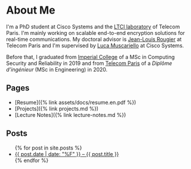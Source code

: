 ---
---

# About Me

I'm a PhD student at Cisco Systems and the [LTCI
laboratory](https://www.telecom-paris.fr/en/research/laboratories/information-processing-and-communication-laboratory-ltci)
of Telecom Paris. I'm mainly working on scalable end-to-end encryption solutions
for real-time communications. My doctoral advisor is [Jean-Louis
  Rougier](https://perso.telecom-paristech.fr/rougierj/) at Telecom Paris and
  I'm supervised by [Luca
  Muscariello](https://sites.google.com/view/lucamuscariello/) at Cisco Systems.

Before that, I graduated from [Imperial
College](https://www.imperial.ac.uk/study/pg/computing/secure-software-systems/)
of a MSc in Computing Security and Reliability in 2019 and from [Telecom
Paris](https://www.telecom-paris.fr/en/home) of a *Diplôme d’ingénieur* (MSc in
Engineering) in 2020.

## Pages
* [Resume]({% link assets/docs/resume.en.pdf %})
* [Projects]({% link projects.md %})
* [Lecture Notes]({% link lecture-notes.md %})

## Posts
<ul>
  {% for post in site.posts %}
    <li>
      <a href="{{ post.url }}">{{ post.date | date: "%F" }} – {{ post.title }}</a>
    </li>
  {% endfor %}
</ul>
